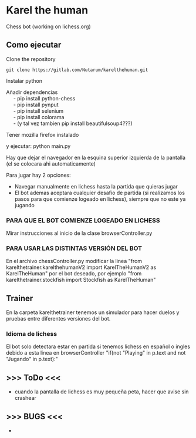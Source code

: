 # Karel the human
Chess bot (working on lichess.org)

## Como ejecutar
Clone the repository
```
git clone https://gitlab.com/Nutarum/karelthehuman.git
```

Instalar python

Añadir dependencias <br />
&nbsp;&nbsp;&nbsp;&nbsp; - pip install python-chess <br />
&nbsp;&nbsp;&nbsp;&nbsp; - pip install pynput <br />
&nbsp;&nbsp;&nbsp;&nbsp; - pip install selenium <br />
&nbsp;&nbsp;&nbsp;&nbsp; - pip install colorama <br />
&nbsp;&nbsp;&nbsp;&nbsp; - (y tal vez tambien pip install beautifulsoup4???)

Tener mozilla firefox instalado

y ejecutar:
python main.py

Hay que dejar el navegador en la esquina superior izquierda de la pantalla (el se colocara ahi automaticamente)

Para jugar hay 2 opciones: 
 - Navegar manualmente en lichess hasta la partida que quieras jugar
 - El bot ademas aceptara cualquier desafio de partida (si realizamos los pasos para que comienze logeado en lichess), siempre que no este ya jugando

### PARA QUE EL BOT COMIENZE LOGEADO EN LICHESS
Mirar instrucciones al inicio de la clase browserController.py

### PARA USAR LAS DISTINTAS VERSIÓN DEL BOT
En el archivo chessController.py
modificar la linea "from karelthetrainer.karelthehumanV2 import KarelTheHumanV2 as KarelTheHuman"
por el bot deseado, por ejemplo "from karelthetrainer.stockfish import Stockfish as KarelTheHuman"

## Trainer
En la carpeta karelthetrainer tenemos un simulador para hacer duelos y pruebas entre diferentes versiones del bot.

### Idioma de lichess
El bot solo detectara estar en partida si tenemos lichess en español o ingles <br />
debido a esta linea en browserController "if(not "Playing" in p.text and not "Jugando" in p.text):"

## >>> ToDo <<<
- cuando la pantalla de lichess es muy pequeña peta, hacer que avise sin crashear
## >>> BUGS <<<
- 

